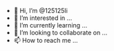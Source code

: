 - 👋 Hi, I’m @125125Ii
- 👀 I’m interested in ...
- 🌱 I’m currently learning ...
- 💞️ I’m looking to collaborate on ...
- 📫 How to reach me ...

<!---
125125Ii/125125Ii is a ✨ special ✨ repository because its `README.md` (this file) appears on your GitHub profile.
You can click the Preview link to take a look at your changes.
--->
